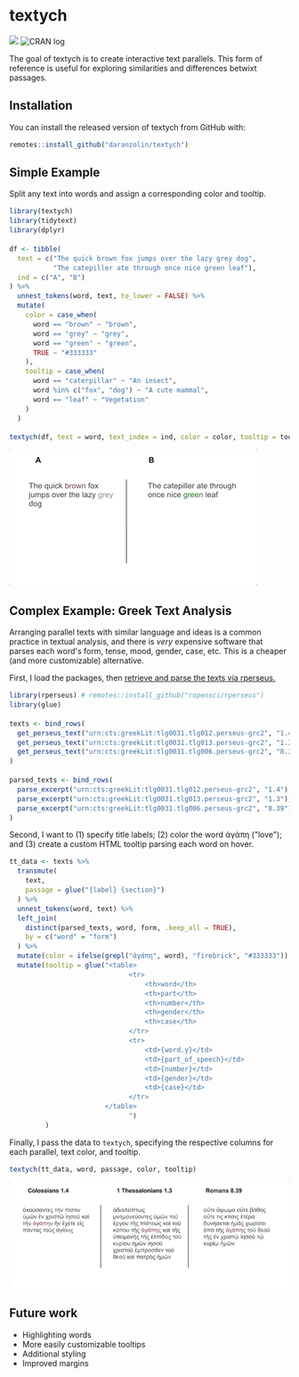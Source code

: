 # textych

<!-- badges: start -->
![](https://camo.githubusercontent.com/ea6e0ff99602c3563e3dd684abf60b30edceaeef/68747470733a2f2f696d672e736869656c64732e696f2f62616467652f6c6966656379636c652d6578706572696d656e74616c2d6f72616e67652e737667)
![CRAN log](http://www.r-pkg.org/badges/version/textych)
<!-- badges: end -->

The goal of textych is to create interactive text parallels. This form of reference is useful for exploring similarities and differences betwixt passages. 

## Installation

You can install the released version of textych from GitHub with:

``` r
remotes::install_github("daranzolin/textych")
```
## Simple Example

Split any text into words and assign a corresponding color and tooltip.

```r
library(textych)
library(tidytext)
library(dplyr)

df <- tibble(
  text = c("The quick brown fox jumps over the lazy grey dog",
           "The catepiller ate through once nice green leaf"),
  ind = c("A", "B")
) %>% 
  unnest_tokens(word, text, to_lower = FALSE) %>% 
  mutate(
    color = case_when(
      word == "brown" ~ "brown",
      word == "grey" ~ "grey",
      word == "green" ~ "green",
      TRUE ~ "#333333"
    ),
    tooltip = case_when(
      word == "caterpillar" ~ "An insect",
      word %in% c("fox", "dog") ~ "A cute mammal",
      word == "leaf" ~ "Vegetation"
    )
  )

textych(df, text = word, text_index = ind, color = color, tooltip = tooltip)
```
![](inst/textych-gif2.gif)

## Complex Example: Greek Text Analysis

Arranging parallel texts with similar language and ideas is a common practice in textual analysis, and there is *very* expensive software that parses each word's form, tense, mood, gender, case, etc. This is a cheaper (and more customizable) alternative.

First,  I load the packages, then [retrieve and parse the texts via rperseus.](https://github.com/ropensci/rperseus)

``` r
library(rperseus) # remotes::install_github("ropensci/rperseus")
library(glue)

texts <- bind_rows(
  get_perseus_text("urn:cts:greekLit:tlg0031.tlg012.perseus-grc2", "1.4"),
  get_perseus_text("urn:cts:greekLit:tlg0031.tlg013.perseus-grc2", "1.3"),
  get_perseus_text("urn:cts:greekLit:tlg0031.tlg006.perseus-grc2", "8.39")
)

parsed_texts <- bind_rows(
  parse_excerpt("urn:cts:greekLit:tlg0031.tlg012.perseus-grc2", "1.4"),
  parse_excerpt("urn:cts:greekLit:tlg0031.tlg013.perseus-grc2", "1.3"),
  parse_excerpt("urn:cts:greekLit:tlg0031.tlg006.perseus-grc2", "8.39")
)
```

Second, I want to (1) specify title labels; (2) color the word ἀγάπη ("love"); and (3) create a custom HTML tooltip parsing each word on hover. 

``` r
tt_data <- texts %>% 
  transmute(
    text,
    passage = glue("{label} {section}")
  ) %>% 
  unnest_tokens(word, text) %>% 
  left_join(
    distinct(parsed_texts, word, form, .keep_all = TRUE), 
    by = c("word" = "form")
  ) %>% 
  mutate(color = ifelse(grepl("ἀγάπη", word), "firebrick", "#333333")) %>% 
  mutate(tooltip = glue("<table>
                              <tr>
                                  <th>word</th>
                                  <th>part</th>
                                  <th>number</th>
                                  <th>gender</th>
                                  <th>case</th>
                              </tr>
                              <tr>
                                  <td>{word.y}</td>
                                  <td>{part_of_speech}</td>
                                  <td>{number}</td>
                                  <td>{gender}</td>
                                  <td>{case}</td>
                              </tr>
                        </table>
                              ")
         )
```

Finally, I pass the data to `textych`, specifying the respective columns for each parallel, text color, and tooltip.

```r
textych(tt_data, word, passage, color, tooltip)
```
![](inst/textych-gif1.gif)

## Future work

* Highlighting words
* More easily customizable tooltips
* Additional styling
* Improved margins


